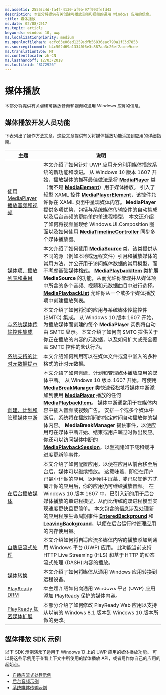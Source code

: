 ```yaml
---
ms.assetid: 25553c4d-fa4f-4130-af9b-97f993fefd43
description: 本部分将提供有关创建可播放音频和视频的通用 Windows 应用的信息。
title: 媒体播放
ms.date: 02/08/2017
ms.topic: article
keywords: windows 10, uwp
ms.localizationpriority: medium
ms.openlocfilehash: acfc63e06ed1259adfb56836eac790a1f03d7853
ms.sourcegitcommit: b4c502d69a13340f6e3c887aa3c26ef2aeee9cee
ms.translationtype: MT
ms.contentlocale: zh-CN
ms.lasthandoff: 12/03/2018
ms.locfileid: "8472926"
---
```

# <a name="media-playback"></a>媒体播放


本部分将提供有关创建可播放音频和视频的通用 Windows 应用的信息。 

## <a name="media-playback-developer-features"></a>媒体播放开发人员功能

下表列出了操作方法文章，这些文章提供有关将媒体播放功能添加到应用的详细指南。
 
| 主题                                                                                             | 说明                                                                                                                                                                                                                                                                                    |
|---------------------------------------------------------------------------------------------------|------------------------------------------------------------------------------------------------------------------------------------------------------------------------------------------------------------------------------------------------------------------------------------------------|
| [使用 MediaPlayer 播放音频和视频](play-audio-and-video-with-mediaplayer.md) | 本文介绍了如何针对 UWP 应用充分利用媒体播放系统的新功能和改进。 从 Windows 10 版本 1607 开始，播放媒体的推荐最佳做法是将 [**MediaPlayer**](https://msdn.microsoft.com/library/windows/apps/Windows.Media.Playback.MediaPlayer) 类（而不是 [**MediaElement**](https://msdn.microsoft.com/library/windows/apps/Windows.UI.Xaml.Controls.MediaElement)）用于媒体播放。 引入了轻型 XAML 控件 [**MediaPlayerElement**](https://msdn.microsoft.com/library/windows/apps/Windows.UI.Xaml.Controls.MediaPlayerElement)，该控件允许你在 XAML 页面中呈现媒体内容。 **MediaPlayer** 提供多项优势，包括与系统媒体传输控件的自动集成以及后台音频的更简单的单进程模型。 本文还介绍了如何将视频呈现给 Windows.UI.Composition 图面以及如何使用 [**MediaTimelineController**](https://msdn.microsoft.com/library/windows/apps/Windows.Media.MediaTimelineController) 同步多个媒体播放器。                                                                                                          |
| [媒体项、播放列表和曲目](media-playback-with-mediasource.md)                         | 本文介绍了如何使用 [**MediaSource**](https://msdn.microsoft.com/library/windows/apps/Windows.Media.Core.MediaSource) 类，该类提供从不同的源（例如本地或远程文件）引用和播放媒体的常用方法，并公开用于访问媒体数据的常用模型，而不考虑基础媒体格式。 [**MediaPlaybackItem**](https://msdn.microsoft.com/library/windows/apps/dn930939) 类扩展 **MediaSource** 的功能，从而允许你管理并从媒体项中所含的多个音频、视频和元数据曲目中进行选择。 [**MediaPlaybackList**](https://msdn.microsoft.com/library/windows/apps/dn930955) 允许你从一个或多个媒体播放项中创建播放列表。                                                                                                               |
| [与系统媒体传输控件集成](integrate-with-systemmediatransportcontrols.md)                               | 本文介绍了如何将你的应用与系统媒体传输控件 (SMTC) 集成。 从 Windows 10 版本 1607 开始，为播放媒体而创建的每个 **MediaPlayer** 实例将自动由 SMTC 显示。 本文介绍了如何向 SMTC 提供关于你正在播放的内容的元数据，以及如何扩大或完全覆盖 SMTC 控件的默认行为。                                   |
| [系统支持的计时元数据提示](system-supported-metadata-cues.md)                               | 本文介绍如何利用可以在媒体文件或流中嵌入的多种格式的计时元数据。                                   |
| [创建、计划和管理媒体中断](create-schedule-and-manage-media-breaks.md)                                                                             | 本文介绍了如何创建、计划和管理媒体播放应用的媒体中断。 从 Windows 10 版本 1607 开始，可使用 [**MediaBreakManager**](https://msdn.microsoft.com/library/windows/apps/Windows.Media.Playback.MediaBreakManager) 类快速轻松地将媒体中断添加到使用 [**MediaPlayer**](https://msdn.microsoft.com/library/windows/apps/Windows.Media.Playback.MediaPlayer) 播放的任何 [**MediaPlaybackItem**](https://msdn.microsoft.com/library/windows/apps/Windows.Media.Playback.MediaPlaybackItem)。 媒体中断通常用于在媒体内容中插入音频或视频广告。 安排一个或多个媒体中断后，系统将在播放期间的指定时间自动播放你的媒体内容。 **MediaBreakManager** 提供事件，以便应用可在媒体中断开始、结束或用户跳过时做出反应。 你还可以访问媒体中断的 [**MediaPlaybackSession**](https://msdn.microsoft.com/library/windows/apps/Windows.Media.Playback.MediaPlaybackSession)，以监视诸如下载和缓冲进度更新等事件。                                                                                                                     |
| [在后台播放媒体](background-audio.md)                                                                             | 本文介绍了如何配置应用，以便在应用从前台移至后台后，媒体可以继续播放。 这意味着，即使在用户已最小化你的应用、返回到主屏幕，或已以其他方式离开你的应用后，你的应用仍可继续播放音频。 在 Windows 10 版本 1607 中，已引入新的用于后台媒体播放的单进程模型，从而比传统的双进程模型实现速度更快且更简单。 本文包含的信息涉及处理新的应用程序生命周期事件 [**EnteredBackground**](https://msdn.microsoft.com/library/windows/apps/Windows.ApplicationModel.Core.CoreApplication.EnteredBackground) 和[**LeavingBackground**](https://msdn.microsoft.com/library/windows/apps/Windows.ApplicationModel.Core.CoreApplication.LeavingBackground)，以便在后台运行时管理应用的内存使用量。                                                                                                                    |
| [自适应流式处理](adaptive-streaming.md)                                                       | 本文介绍如何将自适应流多媒体内容的播放添加到通用 Windows 平台 (UWP) 应用。 此功能当前支持 HTTP Live Streaming (HLS) 和基于 HTTP 的动态流式处理 (DASH) 内容的播放。                                          |
| [媒体转换](media-casting.md)                                                                 | 本文介绍了如何将媒体从通用 Windows 应用转换到远程设备。                                                                                                                                                                                                       |
| [PlayReady DRM](playready-client-sdk.md)                                                          | 本主题介绍如何向通用 Windows 平台 (UWP) 应用添加 PlayReady 保护的媒体内容。                                                                                                                                                                                |
| [PlayReady 加密媒体扩展](playready-encrypted-media-extension.md)                     | 本部分介绍了如何修改 PlayReady Web 应用以支持从以前的 Windows 8.1 版本到 Windows 10 版本所做的更改。                                                                                                                                       |

## <a name="media-playback-sdk-samples"></a>媒体播放 SDK 示例

以下 SDK 示例演示了适用于 Windows 10 上的 UWP 应用的媒体播放功能。 可以将这些示例用于查看上下文中所使用的媒体播放 API，或者用作你自己的应用的起始点。

* [自适应流式处理示例](https://github.com/Microsoft/Windows-universal-samples/tree/dev/Samples/AdaptiveStreaming)
* [后台音频示例](https://github.com/Microsoft/Windows-universal-samples/tree/master/Samples/BackgroundMediaPlayback)
* [系统媒体传输示例](https://github.com/Microsoft/Windows-universal-samples/tree/dev/Samples/SystemMediaTransportControls)                                                                                               
 




